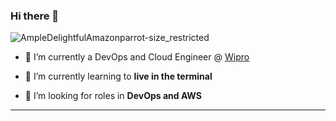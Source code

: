 ### Hi there 👋

![AmpleDelightfulAmazonparrot-size_restricted](https://user-images.githubusercontent.com/37953138/204116125-1659e2fe-22c3-4456-b7fd-880ee1568fab.gif)

- 🔭 I’m currently a DevOps and Cloud Engineer @ [Wipro](https://www.wipro.com/)

- 🌱 I’m currently learning to **live in the terminal**

- 👯 I’m looking for roles in **DevOps and AWS**
___________________________________________________________________________________________________________________________________


<!--
**raunak111/raunak111** is a ✨ _special_ ✨ repository because its `README.md` (this file) appears on your GitHub profile.

Here are some ideas to get you started:

- 🔭 I’m currently working on ...
- 🌱 I’m currently learning ...
- 👯 I’m looking to collaborate on ...
- 🤔 I’m looking for help with ...
- 💬 Ask me about ...
- 📫 How to reach me: ...
- 😄 Pronouns: ...
- ⚡ Fun fact: ...
-->
